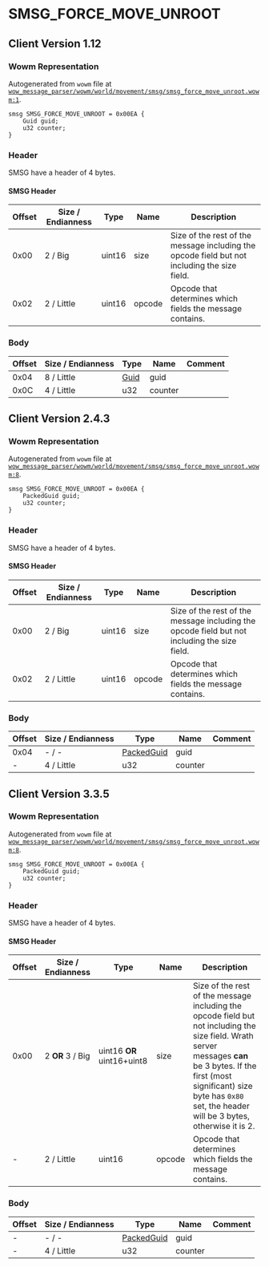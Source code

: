 # SMSG_FORCE_MOVE_UNROOT

## Client Version 1.12

### Wowm Representation

Autogenerated from `wowm` file at [`wow_message_parser/wowm/world/movement/smsg/smsg_force_move_unroot.wowm:1`](https://github.com/gtker/wow_messages/tree/main/wow_message_parser/wowm/world/movement/smsg/smsg_force_move_unroot.wowm#L1).
```rust,ignore
smsg SMSG_FORCE_MOVE_UNROOT = 0x00EA {
    Guid guid;
    u32 counter;
}
```
### Header

SMSG have a header of 4 bytes.

#### SMSG Header

| Offset | Size / Endianness | Type   | Name   | Description |
| ------ | ----------------- | ------ | ------ | ----------- |
| 0x00   | 2 / Big           | uint16 | size   | Size of the rest of the message including the opcode field but not including the size field.|
| 0x02   | 2 / Little        | uint16 | opcode | Opcode that determines which fields the message contains.|

### Body

| Offset | Size / Endianness | Type | Name | Comment |
| ------ | ----------------- | ---- | ---- | ------- |
| 0x04 | 8 / Little | [Guid](../types/packed-guid.md) | guid |  |
| 0x0C | 4 / Little | u32 | counter |  |

## Client Version 2.4.3

### Wowm Representation

Autogenerated from `wowm` file at [`wow_message_parser/wowm/world/movement/smsg/smsg_force_move_unroot.wowm:8`](https://github.com/gtker/wow_messages/tree/main/wow_message_parser/wowm/world/movement/smsg/smsg_force_move_unroot.wowm#L8).
```rust,ignore
smsg SMSG_FORCE_MOVE_UNROOT = 0x00EA {
    PackedGuid guid;
    u32 counter;
}
```
### Header

SMSG have a header of 4 bytes.

#### SMSG Header

| Offset | Size / Endianness | Type   | Name   | Description |
| ------ | ----------------- | ------ | ------ | ----------- |
| 0x00   | 2 / Big           | uint16 | size   | Size of the rest of the message including the opcode field but not including the size field.|
| 0x02   | 2 / Little        | uint16 | opcode | Opcode that determines which fields the message contains.|

### Body

| Offset | Size / Endianness | Type | Name | Comment |
| ------ | ----------------- | ---- | ---- | ------- |
| 0x04 | - / - | [PackedGuid](../types/packed-guid.md) | guid |  |
| - | 4 / Little | u32 | counter |  |

## Client Version 3.3.5

### Wowm Representation

Autogenerated from `wowm` file at [`wow_message_parser/wowm/world/movement/smsg/smsg_force_move_unroot.wowm:8`](https://github.com/gtker/wow_messages/tree/main/wow_message_parser/wowm/world/movement/smsg/smsg_force_move_unroot.wowm#L8).
```rust,ignore
smsg SMSG_FORCE_MOVE_UNROOT = 0x00EA {
    PackedGuid guid;
    u32 counter;
}
```
### Header

SMSG have a header of 4 bytes.

#### SMSG Header

| Offset | Size / Endianness | Type   | Name   | Description |
| ------ | ----------------- | ------ | ------ | ----------- |
| 0x00   | 2 **OR** 3 / Big           | uint16 **OR** uint16+uint8 | size | Size of the rest of the message including the opcode field but not including the size field. Wrath server messages **can** be 3 bytes. If the first (most significant) size byte has `0x80` set, the header will be 3 bytes, otherwise it is 2.|
| -      | 2 / Little| uint16 | opcode | Opcode that determines which fields the message contains. |

### Body

| Offset | Size / Endianness | Type | Name | Comment |
| ------ | ----------------- | ---- | ---- | ------- |
| - | - / - | [PackedGuid](../types/packed-guid.md) | guid |  |
| - | 4 / Little | u32 | counter |  |

